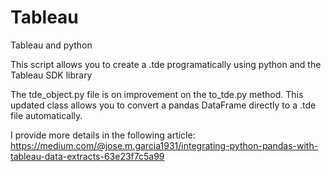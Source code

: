 # Tableau
Tableau and python

This script allows you to create a .tde programatically using python and the Tableau SDK library

The tde_object.py file is on improvement on the to_tde.py method.
This updated class allows you to convert a pandas DataFrame directly to a .tde file automatically.



I provide more details in the following article:
https://medium.com/@jose.m.garcia1931/integrating-python-pandas-with-tableau-data-extracts-63e23f7c5a99
